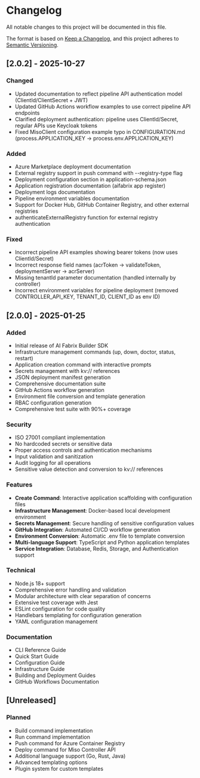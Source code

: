 # Changelog

All notable changes to this project will be documented in this file.

The format is based on [Keep a Changelog](https://keepachangelog.com/en/1.0.0/),
and this project adheres to [Semantic Versioning](https://semver.org/spec/v2.0.0.html).

## [2.0.2] - 2025-10-27

### Changed
- Updated documentation to reflect pipeline API authentication model (ClientId/ClientSecret + JWT)
- Updated GitHub Actions workflow examples to use correct pipeline API endpoints
- Clarified deployment authentication: pipeline uses ClientId/Secret, regular APIs use Keycloak tokens
- Fixed MisoClient configuration example typo in CONFIGURATION.md (process.APPLICATION_KEY → process.env.APPLICATION_KEY)

### Added
- Azure Marketplace deployment documentation
- External registry support in push command with --registry-type flag
- Deployment configuration section in application-schema.json
- Application registration documentation (aifabrix app register)
- Deployment logs documentation
- Pipeline environment variables documentation
- Support for Docker Hub, GitHub Container Registry, and other external registries
- authenticateExternalRegistry function for external registry authentication

### Fixed
- Incorrect pipeline API examples showing bearer tokens (now uses ClientId/Secret)
- Incorrect response field names (acrToken → validateToken, deploymentServer → acrServer)
- Missing tenantId parameter documentation (handled internally by controller)
- Incorrect environment variables for pipeline deployment (removed CONTROLLER_API_KEY, TENANT_ID, CLIENT_ID as env ID)

## [2.0.0] - 2025-01-25

### Added
- Initial release of AI Fabrix Builder SDK
- Infrastructure management commands (up, down, doctor, status, restart)
- Application creation command with interactive prompts
- Secrets management with kv:// references
- JSON deployment manifest generation
- Comprehensive documentation suite
- GitHub Actions workflow generation
- Environment file conversion and template generation
- RBAC configuration generation
- Comprehensive test suite with 90%+ coverage

### Security
- ISO 27001 compliant implementation
- No hardcoded secrets or sensitive data
- Proper access controls and authentication mechanisms
- Input validation and sanitization
- Audit logging for all operations
- Sensitive value detection and conversion to kv:// references

### Features
- **Create Command**: Interactive application scaffolding with configuration files
- **Infrastructure Management**: Docker-based local development environment
- **Secrets Management**: Secure handling of sensitive configuration values
- **GitHub Integration**: Automated CI/CD workflow generation
- **Environment Conversion**: Automatic .env file to template conversion
- **Multi-language Support**: TypeScript and Python application templates
- **Service Integration**: Database, Redis, Storage, and Authentication support

### Technical
- Node.js 18+ support
- Comprehensive error handling and validation
- Modular architecture with clear separation of concerns
- Extensive test coverage with Jest
- ESLint configuration for code quality
- Handlebars templating for configuration generation
- YAML configuration management

### Documentation
- CLI Reference Guide
- Quick Start Guide
- Configuration Guide
- Infrastructure Guide
- Building and Deployment Guides
- GitHub Workflows Documentation

## [Unreleased]

### Planned
- Build command implementation
- Run command implementation
- Push command for Azure Container Registry
- Deploy command for Miso Controller API
- Additional language support (Go, Rust, Java)
- Advanced templating options
- Plugin system for custom templates
